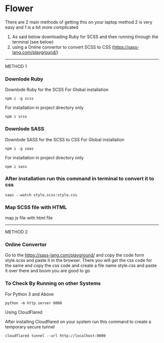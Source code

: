 # Flower

There are 2 main methods of getting this on your laptop method 2 is very easy and 1 is a bit more complicated 

1) As said below downloading Ruby for SCSS and then running through the terminal (see below)
2) using a Online convertor to convert SCSS to CSS (https://sass-lang.com/playground/)

-----------------------------------------------------------------------------------------------------------------

METHOD 1

### Downlode Ruby 
Downlode Ruby for the SCSS
For Global installation
```
npm i -g scss
```

For installation in project directory only
```
npm i scss
```


### Downlode SASS  
Downlode SASS for the SCSS to CSS
For Global installation
```
npm i -g saas
```

For installation in project directory only
```
npm i sass
```

### After installation run this command in terminal to convert it to css
```
saas --watch style.scss:style.css
```

### Map SCSS file with HTML

map js file with html file 


-----------------------------------------------------------------------------------------------------------------

METHOD 2

### Online Convertor
Go to the https://sass-lang.com/playground/ and copy the code form style.scss and paste it in the browser.
There you will get the css code for the same and copy the css code and create a file name style.css and paste it over there and boom you are good to go

### To Check By Running on other Systems

For Python 3 and Above

```
python -m http.server 8000
```


Using CloudFlared

After installing Cloudflared on your system run this command to create a temporary secure tunnel

```
cloudflared tunnel --url http://localhost:0000
```

